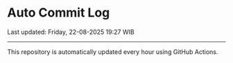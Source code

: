 # Auto Commit Log

Last updated: Friday, 22-08-2025 19:27 WIB

---

This repository is automatically updated every hour using GitHub Actions.
